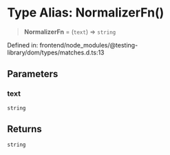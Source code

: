 # Type Alias: NormalizerFn()

> **NormalizerFn** = (`text`) => `string`

Defined in: frontend/node\_modules/@testing-library/dom/types/matches.d.ts:13

## Parameters

### text

`string`

## Returns

`string`
